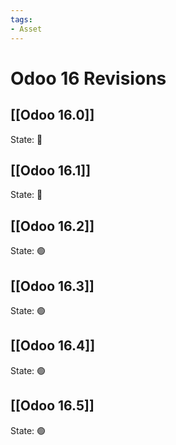 ```yaml
---
tags:
- Asset
---
```

# Odoo 16 Revisions

## [[Odoo 16.0]]

State: 🔴

## [[Odoo 16.1]]

State: 🔴

## [[Odoo 16.2]]

State: 🟢

## [[Odoo 16.3]]

State: 🟢

## [[Odoo 16.4]]

State: 🟢

## [[Odoo 16.5]]

State: 🟢